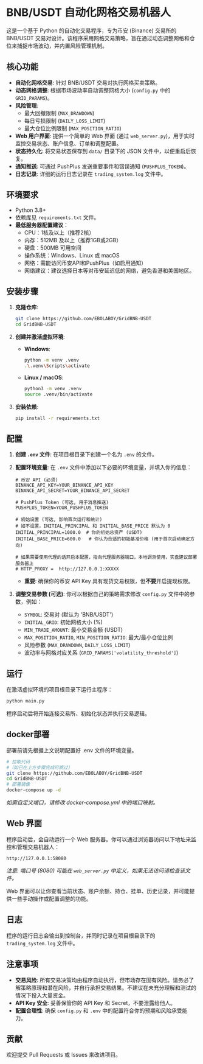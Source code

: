 # BNB/USDT 自动化网格交易机器人

这是一个基于 Python 的自动化交易程序，专为币安 (Binance) 交易所的 BNB/USDT 交易对设计。该程序采用网格交易策略，旨在通过动态调整网格和仓位来捕捉市场波动，并内置风险管理机制。

## 核心功能

*   **自动化网格交易**: 针对 BNB/USDT 交易对执行网格买卖策略。
*   **动态网格调整**: 根据市场波动率自动调整网格大小 (`config.py` 中的 `GRID_PARAMS`)。
*   **风险管理**:
    *   最大回撤限制 (`MAX_DRAWDOWN`)
    *   每日亏损限制 (`DAILY_LOSS_LIMIT`)
    *   最大仓位比例限制 (`MAX_POSITION_RATIO`)
*   **Web 用户界面**: 提供一个简单的 Web 界面 (通过 `web_server.py`)，用于实时监控交易状态、账户信息、订单和调整配置。
*   **状态持久化**: 将交易状态保存到 `data/` 目录下的 JSON 文件中，以便重启后恢复。
*   **通知推送**: 可通过 PushPlus 发送重要事件和错误通知 (`PUSHPLUS_TOKEN`)。
*   **日志记录**: 详细的运行日志记录在 `trading_system.log` 文件中。

## 环境要求

*   Python 3.8+
*   依赖库见 `requirements.txt` 文件。
*   **最低服务器配置建议**：
    *   CPU：1核及以上（推荐2核）
    *   内存：512MB 及以上（推荐1GB或2GB）
    *   硬盘：500MB 可用空间
    *   操作系统：Windows、Linux 或 macOS
    *   网络：需能访问币安API和PushPlus（如启用通知）
    *   网络建议：建议选择日本等对币安延迟低的网络，避免香港和美国地区。

## 安装步骤

1.  **克隆仓库**:
    ```bash
    git clone https://github.com/EBOLABOY/GridBNB-USDT
    cd GridBNB-USDT
    ```

2.  **创建并激活虚拟环境**:
    *   **Windows**:
        ```bash
        python -m venv .venv
        .\.venv\Scripts\activate
        ```
    *   **Linux / macOS**:
        ```bash
        python3 -m venv .venv
        source .venv/bin/activate
        ```

3.  **安装依赖**:
    ```bash
    pip install -r requirements.txt
    ```

## 配置

1.  **创建 `.env` 文件**:
    在项目根目录下创建一个名为 `.env` 的文件。

2.  **配置环境变量**:
    在 `.env` 文件中添加以下必要的环境变量，并填入你的信息：
    ```dotenv
    # 币安 API (必须)
    BINANCE_API_KEY=YOUR_BINANCE_API_KEY
    BINANCE_API_SECRET=YOUR_BINANCE_API_SECRET

    # PushPlus Token (可选, 用于消息推送)
    PUSHPLUS_TOKEN=YOUR_PUSHPLUS_TOKEN

    # 初始设置 (可选, 影响首次运行和统计)
    # 如不设置，INITIAL_PRINCIPAL 和 INITIAL_BASE_PRICE 默认为 0
    INITIAL_PRINCIPAL=1000.0  # 你的初始总资产 (USDT)
    INITIAL_BASE_PRICE=600.0   # 你认为合适的初始基准价格 (用于首次启动确定方向)
    
    # 如果需要使用代理的话开启本配置，指向代理服务器端口，本地调测使用，实盘建议部署服务器上
    # HTTP_PROXY =  http://127.0.0.1:XXXXX
    ```
    *   **重要**: 确保你的币安 API Key 具有现货交易权限，但**不要**开启提现权限。

3.  **调整交易参数 (可选)**:
    你可以根据自己的策略需求修改 `config.py` 文件中的参数，例如：
    *   `SYMBOL`: 交易对 (默认为 'BNB/USDT')
    *   `INITIAL_GRID`: 初始网格大小 (%)
    *   `MIN_TRADE_AMOUNT`: 最小交易金额 (USDT)
    *   `MAX_POSITION_RATIO`, `MIN_POSITION_RATIO`: 最大/最小仓位比例
    *   风险参数 (`MAX_DRAWDOWN`, `DAILY_LOSS_LIMIT`)
    *   波动率与网格对应关系 (`GRID_PARAMS['volatility_threshold']`)

## 运行

在激活虚拟环境的项目根目录下运行主程序：

```bash
python main.py
```

程序启动后将开始连接交易所、初始化状态并执行交易逻辑。


## docker部署

部署前请先根据上文说明配置好 .env 文件的环境变量。

```bash
# 拉取代码
#（如已在上方步骤完成可跳过）
git clone https://github.com/EBOLABOY/GridBNB-USDT
cd GridBNB-USDT
# 部署镜像
docker-compose up -d
```

*如需自定义端口，请修改 docker-compose.yml 中的端口映射。*

## Web 界面

程序启动后，会自动运行一个 Web 服务器。你可以通过浏览器访问以下地址来监控和管理交易机器人：

`http://127.0.0.1:58080`

*注意: 端口号 (8080) 可能在 `web_server.py` 中定义，如果无法访问请检查该文件。*

Web 界面可以让你查看当前状态、账户余额、持仓、挂单、历史记录，并可能提供一些手动操作或配置调整的功能。

## 日志

程序的运行日志会输出到控制台，并同时记录在项目根目录下的 `trading_system.log` 文件中。

## 注意事项

*   **交易风险**: 所有交易决策均由程序自动执行，但市场存在固有风险。请务必了解策略原理和潜在风险，并自行承担交易结果。不建议在未充分理解和测试的情况下投入大量资金。
*   **API Key 安全**: 妥善保管你的 API Key 和 Secret，不要泄露给他人。
*   **配置合理性**: 确保 `config.py` 和 `.env` 中的配置符合你的预期和风险承受能力。

## 贡献

欢迎提交 Pull Requests 或 Issues 来改进项目。
